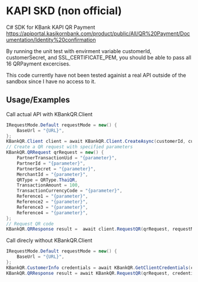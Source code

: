
# KAPI SKD (non official)

C# SDK for KBank KAPI QR Payment https://apiportal.kasikornbank.com/product/public/All/QR%20Payment/Documentation/Identity%20confirmation

By running the unit test with envirment variable customerId, customerSecret, and SSL_CERTIFICATE_PEM, you should be able to pass all 16 QRPayment excercises.

This code currently have not been tested againist a real API outside of the sandbox since I have no access to it.
 
## Usage/Examples
Call actual API with KBankQR.Client
```csharp
IRequestMode.Default requestMode = new() {
    BaseUrl = "{URL}",
};
KBankQR.Client client = await KBankQR.Client.CreateAsync(customerId, customerSecret, requestMode);
// Create a QR request with specified parameters
KBankQR.QRRequest qrRequest = new() {
    PartnerTransactionUid = "{parameter}",
    PartnerId = "{parameter}",
    PartnerSecret = "{parameter}",
    MerchantId = "{parameter}",
    QRType = QRType.ThaiQR,
    TransactionAmount = 100,
    TransactionCurrencyCode = "{parameter}",
    Reference1 = "{parameter}",
    Reference2 = "{parameter}",
    Reference3 = "{parameter}",
    Reference4 = "{parameter}",
};
// Request QR code
KBankQR.QRResponse result =  await client.RequestQR(qrRequest, requestMode);

```
Call direcly without KBankQR.Client
```csharp
IRequestMode.Default requestMode = new() {
    BaseUrl = "{URL}",
};
KBankQR.CustomerInfo credentials = await KBankQR.GetClientCredentials(customerId, customerSecret, requestMode);
KBankQR.QRResponse result = await KBankQR.RequestQR(qrRequest, credentials.AccessToken, requestMode);
```
